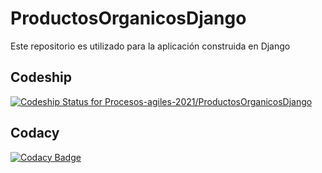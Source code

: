 # ProductosOrganicosDjango
Este repositorio es utilizado para la aplicación construida en Django

## Codeship
[![Codeship Status for Procesos-agiles-2021/ProductosOrganicosDjango](https://app.codeship.com/projects/a912969b-b5f0-419f-bd7f-a483f1f75313/status?branch=master)](https://app.codeship.com/projects/444576)

## Codacy
[![Codacy Badge](https://app.codacy.com/project/badge/Grade/cf403c76d12a4a67a3fa535637b694c7)](https://www.codacy.com/bb/andiazmo/productosorganicosdjango/dashboard?utm_source=andiazmo@bitbucket.org&amp;utm_medium=referral&amp;utm_content=andiazmo/productosorganicosdjango&amp;utm_campaign=Badge_Grade)
